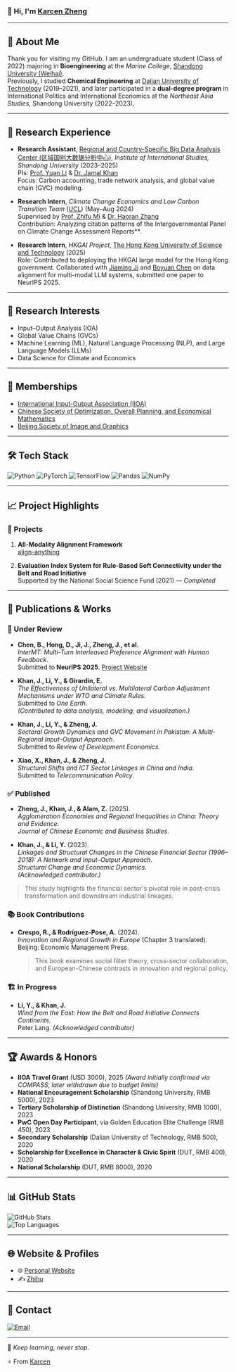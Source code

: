 ### 👋 Hi, I'm [Karcen Zheng](https://karcen.github.io/zhengjiacheng.github.io/)

---

## 🚀 About Me

Thank you for visiting my GitHub. I am an undergraduate student (Class of 2022) majoring in **Bioengineering** at the *Marine College*, [Shandong University (Weihai)](https://www.en.sdu.edu.cn/).  
Previously, I studied **Chemical Engineering** at [Dalian University of Technology](https://en.dlut.edu.cn/) (2019–2021), and later participated in a **dual-degree program** in International Politics and International Economics at the *Northeast Asia Studies*, Shandong University (2022–2023).

---

## 🧪 Research Experience

- **Research Assistant**, [Regional and Country-Specific Big Data Analysis Center (区域国别大数据分析中心)](https://iis.wh.sdu.edu.cn/), *Institute of International Studies, Shandong University* (2023–2025)  
  PIs: [Prof. Yuan Li](https://esnea.wh.sdu.edu.cn/info/1024/1208.htm) & [Dr. Jamal Khan](https://iis.wh.sdu.edu.cn/info/1216/2395.htm)  
  Focus: Carbon accounting, trade network analysis, and global value chain (GVC) modeling.

- **Research Intern**, *Climate Change Economics and Low Carbon Transition Team* ([UCL](https://www.ucl.ac.uk/bartlett/construction/)) (May–Aug 2024)  
  Supervised by [Prof. Zhifu Mi](https://www.ucl.ac.uk/bartlett/construction/people/dr-zhifu-mi) & [Dr. Haoran Zhang](https://orcid.org/0000-0002-8751-5407)  
  Contribution: Analyzing citation patterns of the Intergovernmental Panel on Climate Change Assessment Reports**.

- **Research Intern**, *HKGAI Project*, [The Hong Kong University of Science and Technology](https://hkust.edu.hk) (2025)  
  Role: Contributed to deploying the HKGAI large model for the Hong Kong government. Collaborated with [Jiaming Ji](https://jijiaming.com/) and [Boyuan Chen](https://cby-pku.github.io/) on data alignment for multi-modal LLM systems, submitted one paper to NeurIPS 2025.

---

## 🔬 Research Interests

- Input–Output Analysis (IOA)  
- Global Value Chains (GVCs)  
- Machine Learning (ML), Natural Language Processing (NLP), and Large Language Models (LLMs)  
- Data Science for Climate and Economics  

---

## 🔗 Memberships

- [International Input-Output Association (IIOA)](https://www.iioa.org/)  
- [Chinese Society of Optimization, Overall Planning, and Economical Mathematics](http://www.scope.org.cn/default.aspx)  
- [Beijing Society of Image and Graphics](http://www.bsig.org.cn/)

---

## 🛠️ Tech Stack

![Python](https://img.shields.io/badge/-Python-black?style=flat-square&logo=python)
![PyTorch](https://img.shields.io/badge/-PyTorch-black?style=flat-square&logo=pytorch)
![TensorFlow](https://img.shields.io/badge/-TensorFlow-black?style=flat-square&logo=tensorflow)
![Pandas](https://img.shields.io/badge/-Pandas-black?style=flat-square&logo=pandas)
![NumPy](https://img.shields.io/badge/-NumPy-black?style=flat-square&logo=numpy)

---

## 📈 Project Highlights

### 🧠 Projects

1. **All-Modality Alignment Framework**  
   [align-anything](https://github.com/PKU-Alignment/align-anything)

2. **Evaluation Index System for Rule-Based Soft Connectivity under the Belt and Road Initiative**  
   Supported by the National Social Science Fund (2021) — *Completed*

---

## 📄 Publications & Works

### 📝 Under Review

- **Chen, B., Hong, D., Ji, J., Zheng, J., et al.**  
  *InterMT: Multi-Turn Interleaved Preference Alignment with Human Feedback*.  
  Submitted to **NeurIPS 2025**. [Project Website](https://pku-intermt.github.io)

- **Khan, J., Li, Y., & Girardin, E.**  
  *The Effectiveness of Unilateral vs. Multilateral Carbon Adjustment Mechanisms under WTO and Climate Rules*.  
  Submitted to *One Earth*.  
  *(Contributed to data analysis, modeling, and visualization.)*

- **Khan, J., Li, Y., & Zheng, J.**  
  *Sectoral Growth Dynamics and GVC Movement in Pakistan: A Multi-Regional Input–Output Approach*.  
  Submitted to *Review of Development Economics*.

- **Xiao, X., Khan, J., & Zheng, J.**  
  *Structural Shifts and ICT Sector Linkages in China and India*.  
  Submitted to *Telecommunication Policy*.

### ✅ Published

- **Zheng, J., Khan, J., & Alam, Z.** (2025).  
  *Agglomeration Economies and Regional Inequalities in China: Theory and Evidence*.  
  *Journal of Chinese Economic and Business Studies*.

- **Khan, J., & Li, Y.** (2023).  
  *Linkages and Structural Changes in the Chinese Financial Sector (1996–2018): A Network and Input–Output Approach*.  
  *Structural Change and Economic Dynamics*.  
  *(Acknowledged contributor.)*

> This study highlights the financial sector's pivotal role in post-crisis transformation and downstream industrial linkages.

### 📚 Book Contributions

- **Crespo, R., & Rodríguez-Pose, A.** (2024).  
  *Innovation and Regional Growth in Europe* (Chapter 3 translated).  
  Beijing: Economic Management Press.  
  > This book examines social filter theory, cross-sector collaboration, and European-Chinese contrasts in innovation and regional policy.

### 🏗️ In Progress

- **Li, Y., & Khan, J.**  
  *Wind from the East: How the Belt and Road Initiative Connects Continents*.  
  Peter Lang. *(Acknowledged contributor)*

---

## 🏆 Awards & Honors

- **IIOA Travel Grant** (USD 3000), 2025 *(Award initially confirmed via COMPASS, later withdrawn due to budget limits)*  
- **National Encouragement Scholarship** (Shandong University, RMB 5000), 2023  
- **Tertiary Scholarship of Distinction** (Shandong University, RMB 1000), 2023  
- **PwC Open Day Participant**, via Golden Education Elite Challenge (RMB 450), 2023  
- **Secondary Scholarship** (Dalian University of Technology, RMB 500), 2020  
- **Scholarship for Excellence in Character & Civic Spirit** (DUT, RMB 400), 2020  
- **National Scholarship** (DUT, RMB 8000), 2020  

---

## 📊 GitHub Stats

![GitHub Stats](https://github-readme-stats.vercel.app/api?username=Karcen&show_icons=true&theme=radical)  
![Top Languages](https://github-readme-stats.vercel.app/api/top-langs/?username=Karcen&layout=compact&theme=radical)

---

## 🌐 Website & Profiles

- 🌐 [Personal Website](https://karcen.github.io/zhengjiacheng.github.io/)  
- ✍️ [Zhihu](https://www.zhihu.com/people/karcenzheng)

---

## 💌 Contact

[![Email](https://img.shields.io/badge/Email-me-blue?style=flat-square&logo=gmail)](mailto:karcenzheng17@gmail.com)

---

📢 *Keep learning, never stop.*  

⭐️ From [Karcen](https://github.com/Karcen)
